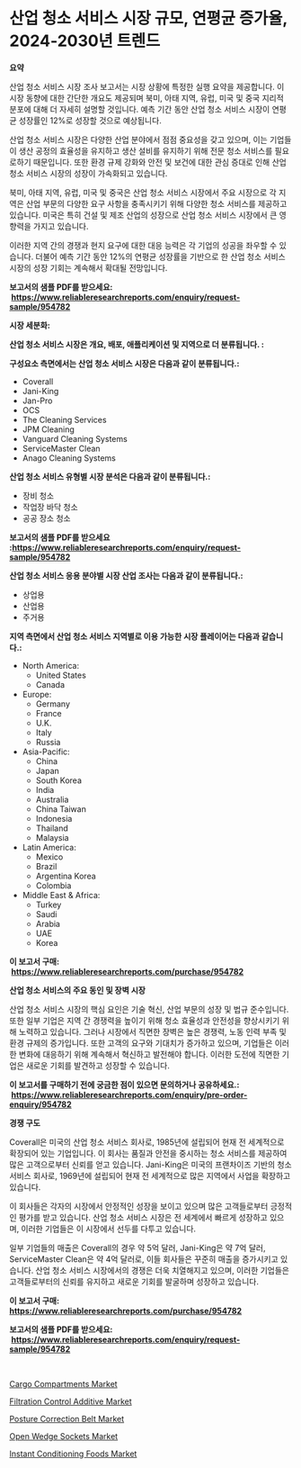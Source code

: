 <p><h1>산업 청소 서비스 시장 규모, 연평균 증가율, 2024-2030년 트렌드</h1></p><p><strong>요약</strong></p>
<p><p>산업 청소 서비스 시장 조사 보고서는 시장 상황에 특정한 실행 요약을 제공합니다. 이 시장 동향에 대한 간단한 개요도 제공되며 북미, 아태 지역, 유럽, 미국 및 중국 지리적 분포에 대해 더 자세히 설명할 것입니다. 예측 기간 동안 산업 청소 서비스 시장이 연평균 성장률인 12%로 성장할 것으로 예상됩니다.</p><p>산업 청소 서비스 시장은 다양한 산업 분야에서 점점 중요성을 갖고 있으며, 이는 기업들이 생산 공정의 효율성을 유지하고 생산 설비를 유지하기 위해 전문 청소 서비스를 필요로하기 때문입니다. 또한 환경 규제 강화와 안전 및 보건에 대한 관심 증대로 인해 산업 청소 서비스 시장의 성장이 가속화되고 있습니다.</p><p>북미, 아태 지역, 유럽, 미국 및 중국은 산업 청소 서비스 시장에서 주요 시장으로 각 지역은 산업 부문의 다양한 요구 사항을 충족시키기 위해 다양한 청소 서비스를 제공하고 있습니다. 미국은 특히 건설 및 제조 산업의 성장으로 산업 청소 서비스 시장에서 큰 영향력을 가지고 있습니다.</p><p>이러한 지역 간의 경쟁과 현지 요구에 대한 대응 능력은 각 기업의 성공을 좌우할 수 있습니다. 더불어 예측 기간 동안 12%의 연평균 성장률을 기반으로 한 산업 청소 서비스 시장의 성장 기회는 계속해서 확대될 전망입니다.</p></p>
<p><strong>보고서의 샘플 PDF를 받으세요: &nbsp;<a href="https://www.reliableresearchreports.com/enquiry/request-sample/954782">https://www.reliableresearchreports.com/enquiry/request-sample/954782</a></strong></p>
<p><strong>시장 세분화:</strong></p>
<p><strong> 산업 청소 서비스 시장은 개요, 배포, 애플리케이션 및 지역으로 더 분류됩니다. :</strong></p>
<p><strong>구성요소 측면에서는 산업 청소 서비스 시장은 다음과 같이 분류됩니다.:</strong></p>
<p><ul><li>Coverall</li><li>Jani-King</li><li>Jan-Pro</li><li>OCS</li><li>The Cleaning Services</li><li>JPM Cleaning</li><li>Vanguard Cleaning Systems</li><li>ServiceMaster Clean</li><li>Anago Cleaning Systems</li></ul></p>
<p><strong> 산업 청소 서비스 유형별 시장 분석은 다음과 같이 분류됩니다.:</strong></p>
<p><ul><li>장비 청소</li><li>작업장 바닥 청소</li><li>공공 장소 청소</li></ul></p>
<p><strong>보고서의 샘플 PDF를 받으세요 :<a href="https://www.reliableresearchreports.com/enquiry/request-sample/954782">https://www.reliableresearchreports.com/enquiry/request-sample/954782</a></strong></p>
<p><strong> 산업 청소 서비스 응용 분야별 시장 산업 조사는 다음과 같이 분류됩니다.:</strong></p>
<p><ul><li>상업용</li><li>산업용</li><li>주거용</li></ul></p>
<p><strong>지역 측면에서 산업 청소 서비스 지역별로 이용 가능한 시장 플레이어는 다음과 같습니다.:</strong></p>
<p><ul>
    <li>
        North America:
        <ul>
            <li>United States</li>
            <li>Canada</li>
        </ul>
    </li>
    <li>
        Europe:
        <ul>
            <li>Germany</li>
            <li>France</li>
            <li>U.K.</li>
            <li>Italy</li>
            <li>Russia</li>
        </ul>
    </li>
    <li>
        Asia-Pacific:
        <ul>
            <li>China</li>
            <li>Japan</li>
            <li>South Korea</li>
            <li>India</li>
            <li>Australia</li>
            <li>China Taiwan</li>
            <li>Indonesia</li>
            <li>Thailand</li>
            <li>Malaysia</li>
        </ul>
    </li>
    <li>
        Latin America:
        <ul>
            <li>Mexico</li>
            <li>Brazil</li>
            <li>Argentina Korea</li>
            <li>Colombia</li>
        </ul>
    </li>
    <li>
        Middle East & Africa:
        <ul>
            <li>Turkey</li>
            <li>Saudi</li>
            <li>Arabia</li>
            <li>UAE</li>
            <li>Korea</li>
        </ul>
    </li>
    </ul></p>
<p><strong>이 보고서 구매: &nbsp;<a href="https://www.reliableresearchreports.com/purchase/954782">https://www.reliableresearchreports.com/purchase/954782</a></strong></p>
<p><strong>산업 청소 서비스의 주요 동인 및 장벽 시장</strong></p>
<p><p>산업 청소 서비스 시장의 핵심 요인은 기술 혁신, 산업 부문의 성장 및 법규 준수입니다. 또한 일부 기업은 지역 간 경쟁력을 높이기 위해 청소 효율성과 안전성을 향상시키기 위해 노력하고 있습니다. 그러나 시장에서 직면한 장벽은 높은 경쟁력, 노동 인력 부족 및 환경 규제의 증가입니다. 또한 고객의 요구와 기대치가 증가하고 있으며, 기업들은 이러한 변화에 대응하기 위해 계속해서 혁신하고 발전해야 합니다. 이러한 도전에 직면한 기업은 새로운 기회를 발견하고 성장할 수 있습니다.</p></p>
<p><strong>이 보고서를 구매하기 전에 궁금한 점이 있으면 문의하거나 공유하세요.: &nbsp;<a href="https://www.reliableresearchreports.com/enquiry/pre-order-enquiry/954782">https://www.reliableresearchreports.com/enquiry/pre-order-enquiry/954782</a></strong></p>
<p><strong>경쟁 구도</strong></p>
<p><p>Coverall은 미국의 산업 청소 서비스 회사로, 1985년에 설립되어 현재 전 세계적으로 확장되어 있는 기업입니다. 이 회사는 품질과 안전을 중시하는 청소 서비스를 제공하여 많은 고객으로부터 신뢰를 얻고 있습니다. Jani-King은 미국의 프랜차이즈 기반의 청소 서비스 회사로, 1969년에 설립되어 현재 전 세계적으로 많은 지역에서 사업을 확장하고 있습니다. </p><p>이 회사들은 각자의 시장에서 안정적인 성장을 보이고 있으며 많은 고객들로부터 긍정적인 평가를 받고 있습니다. 산업 청소 서비스 시장은 전 세계에서 빠르게 성장하고 있으며, 이러한 기업들은 이 시장에서 선두를 다투고 있습니다. </p><p>일부 기업들의 매출은 Coverall의 경우 약 5억 달러, Jani-King은 약 7억 달러, ServiceMaster Clean은 약 4억 달러로, 이들 회사들은 꾸준히 매출을 증가시키고 있습니다. 산업 청소 서비스 시장에서의 경쟁은 더욱 치열해지고 있으며, 이러한 기업들은 고객들로부터의 신뢰를 유지하고 새로운 기회를 발굴하며 성장하고 있습니다.</p></p>
<p><strong>이 보고서 구매: &nbsp; <a href="https://www.reliableresearchreports.com/purchase/954782">https://www.reliableresearchreports.com/purchase/954782</a></strong></p>
<p><strong>보고서의 샘플 PDF를 받으세요: &nbsp;<a href="https://www.reliableresearchreports.com/enquiry/request-sample/954782">https://www.reliableresearchreports.com/enquiry/request-sample/954782</a></strong><strong></strong></p>
<p>&nbsp;</p>
<p><p><a href="https://view.publitas.com/reportprime-1/cargo-compartments-market-challenges-opportunities-and-growth-drivers-and-major-market-players-forecasted-for-period-from-2024-2031/">Cargo Compartments Market</a></p><p><a href="https://github.com/mauripalmi/Market-Research-Report-List-2/blob/main/filtration-control-additive-market.md">Filtration Control Additive Market</a></p><p><a href="https://view.publitas.com/reportprime-1/insights-into-posture-correction-belt-market-size-analysing-market-share-trends-and-growth-from-2024-to-2031/">Posture Correction Belt Market</a></p><p><a href="https://cat-emmental-94b.notion.site/Open-Wedge-Sockets-Market-Analysis-and-Market-Size-Global-Industry-Overview-Market-Segmentation-an-5e740de9523b411c937d08c05a9107a7">Open Wedge Sockets Market</a></p><p><a href="https://silk-columnist-571.notion.site/Instant-Conditioning-Foods-Market-Analysis-and-Market-Size-Global-Industry-Overview-Market-Segment-e56f7fbecf4a4b92b6805e150ba31806">Instant Conditioning Foods Market</a></p></p>